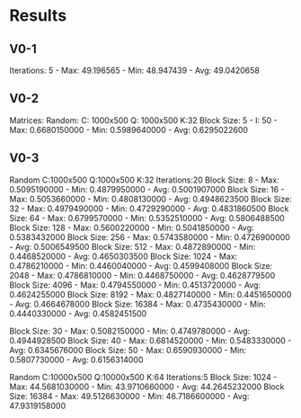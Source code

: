 # Results

## V0-1
Iterations: 5 - Max: 49.196565 - Min: 48.947439 - Avg: 49.0420658

## V0-2

Matrices: Random: C: 1000x500 Q: 1000x500 K:32
Block Size: 5 - I: 50 - Max: 0.6680150000 - Min: 0.5989640000 - Avg: 0.6295022600

## V0-3

Random C:1000x500 Q:1000x500 K:32 Iterations:20
Block Size: 8     - Max: 0.5095190000 - Min: 0.4879950000 - Avg: 0.5001907000
Block Size: 16    - Max: 0.5053660000 - Min: 0.4808130000 - Avg: 0.4948623500
Block Size: 32    - Max: 0.4979490000 - Min: 0.4729290000 - Avg: 0.4831860500
Block Size: 64    - Max: 0.6799570000 - Min: 0.5352510000 - Avg: 0.5806488500
Block Size: 128   - Max: 0.5600220000 - Min: 0.5041850000 - Avg: 0.5383432000
Block Size: 256   - Max: 0.5743580000 - Min: 0.4726900000 - Avg: 0.5006549500
Block Size: 512   - Max: 0.4872890000 - Min: 0.4468520000 - Avg: 0.4650303500
Block Size: 1024  - Max: 0.4786210000 - Min: 0.4460040000 - Avg: 0.4599408000
Block Size: 2048  - Max: 0.4786810000 - Min: 0.4468750000 - Avg: 0.4628779500
Block Size: 4096  - Max: 0.4794550000 - Min: 0.4513720000 - Avg: 0.4624255000
Block Size: 8192  - Max: 0.4827140000 - Min: 0.4451650000 - Avg: 0.4664678000
Block Size: 16384 - Max: 0.4735430000 - Min: 0.4440330000 - Avg: 0.4582451500

Block Size: 30 - Max: 0.5082150000 - Min: 0.4749780000 - Avg: 0.4944928500
Block Size: 40 - Max: 0.6814520000 - Min: 0.5483330000 - Avg: 0.6345676000
Block Size: 50 - Max: 0.6590930000 - Min: 0.5807730000 - Avg: 0.6156314000

Random C:10000x500 Q:10000x500 K:64 Iterations:5
Block Size: 1024  - Max: 44.5681030000 - Min: 43.9710660000 - Avg: 44.2645232000
Block Size: 16384 - Max: 49.5126630000 - Min: 46.7186600000 - Avg: 47.9319158000
